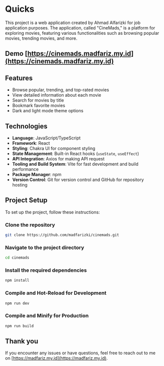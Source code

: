 # Quicks

This project is a web application created by Ahmad Alfarizki for job application purposes. The application, called "CineMads," is a platform for exploring movies, featuring various functionalities such as browsing popular movies, trending movies, and more.

## Demo [https://cinemads.madfariz.my.id](https://cinemads.madfariz.my.id)

## Features

- Browse popular, trending, and top-rated movies
- View detailed information about each movie
- Search for movies by title
- Bookmark favorite movies
- Dark and light mode theme options

## Technologies

- **Language**: JavaScript/TypeScript
- **Framework**: React
- **Styling**: Chakra UI for component styling
- **State Management**: Built-in React hooks (`useState`, `useEffect`)
- **API Integration**: Axios for making API request
- **Tooling and Build System**: Vite for fast development and build performance
- **Package Manager**: npm
- **Version Control**: Git for version control and GitHub for repository hosting

## Project Setup

To set up the project, follow these instructions:

### Clone the repository

```sh
git clone https://github.com/madfarizki/cinemads.git
```

### Navigate to the project directory

```sh
cd cinemads
```

### Install the required dependencies

```sh
npm install
```

### Compile and Hot-Reload for Development

```sh
npm run dev
```

### Compile and Minify for Production

```sh
npm run build
```

## Thank you

If you encounter any issues or have questions, feel free to reach out to me on [https://madfariz.my.id](https://madfariz.my.id).

